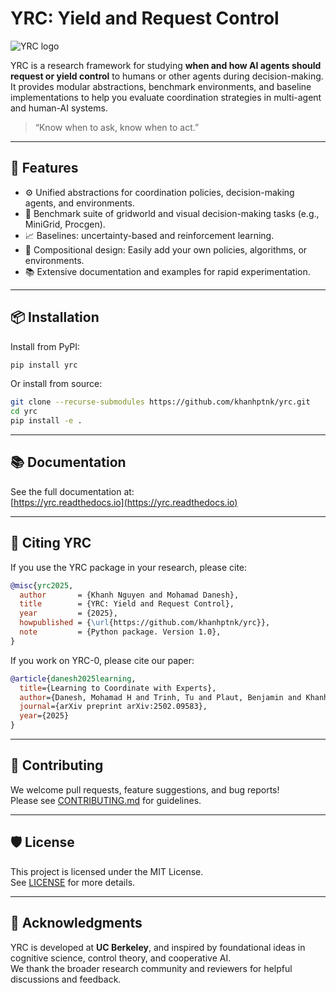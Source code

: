 # YRC: Yield and Request Control

![YRC logo](images/logo_white_bg.png)

YRC is a research framework for studying **when and how AI agents should request or yield control** to humans or other agents during decision-making. It provides modular abstractions, benchmark environments, and baseline implementations to help you evaluate coordination strategies in multi-agent and human-AI systems.

> “Know when to ask, know when to act.”

---

## 🔧 Features

- ⚙️ Unified abstractions for coordination policies, decision-making agents, and environments.
- 🧪 Benchmark suite of gridworld and visual decision-making tasks (e.g., MiniGrid, Procgen).
- 📈 Baselines: uncertainty-based and reinforcement learning.
- 🧩 Compositional design: Easily add your own policies, algorithms, or environments.
- 📚 Extensive documentation and examples for rapid experimentation.

---

## 📦 Installation

Install from PyPI:

```bash
pip install yrc
```

Or install from source:

```bash
git clone --recurse-submodules https://github.com/khanhptnk/yrc.git
cd yrc
pip install -e .
```

---

## 📚 Documentation

See the full documentation at:  
[https://yrc.readthedocs.io](https://yrc.readthedocs.io)

---

## 🧪 Citing YRC


If you use the YRC package in your research, please cite:

```bibtex
@misc{yrc2025,
  author       = {Khanh Nguyen and Mohamad Danesh},
  title        = {YRC: Yield and Request Control},
  year         = {2025},
  howpublished = {\url{https://github.com/khanhptnk/yrc}},
  note         = {Python package. Version 1.0},
}
```

If you work on YRC-0, please cite our paper:

```bibtex
@article{danesh2025learning,
  title={Learning to Coordinate with Experts},
  author={Danesh, Mohamad H and Trinh, Tu and Plaut, Benjamin and Khanh, Nguyen X},
  journal={arXiv preprint arXiv:2502.09583},
  year={2025}
}
```

---

## 🤝 Contributing

We welcome pull requests, feature suggestions, and bug reports!  
Please see [CONTRIBUTING.md](CONTRIBUTING.md) for guidelines.

---

## 🛡 License

This project is licensed under the MIT License.  
See [LICENSE](LICENSE) for more details.

---

## 🙏 Acknowledgments

YRC is developed at **UC Berkeley**, and inspired by foundational ideas in cognitive science, control theory, and cooperative AI.  
We thank the broader research community and reviewers for helpful discussions and feedback.



